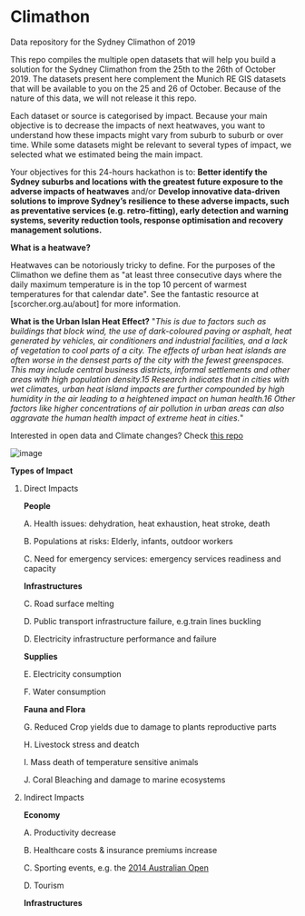 # Climathon
Data repository for the Sydney Climathon of 2019

This repo compiles the multiple open datasets that will help you build a solution for the Sydney Climathon from the 25th to the 26th of October 2019. 
The datasets present here complement the Munich RE GIS datasets that will be available to you on the 25 and 26 of October. Because of the nature of this data, we will not release it this repo. 

Each dataset or source is categorised by impact. Because your main objective is to decrease the impacts of next heatwaves, you want to understand how these impacts might vary from suburb to suburb or over time. 
While some datasets might be relevant to several types of impact, we selected what we estimated being the main impact. 

Your objectives for this 24-hours hackathon is to: 
**Better identify the Sydney suburbs and locations with the greatest future exposure to the
adverse impacts of heatwaves** 
and/or 
**Develop innovative data-driven solutions to improve Sydney’s resilience to these adverse
impacts, such as preventative services (e.g. retro-fitting), early detection and warning
systems, severity reduction tools, response optimisation and recovery management
solutions.**	
		
**What is a heatwave?**

Heatwaves can be notoriously tricky to define. For the purposes of the Climathon we define them as "at least three consecutive days where the daily maximum temperature is in the top 10 percent of warmest temperatures for that calendar date". See the fantastic resource at [scorcher.org.au/about] for more information.

    
  **What is the Urban Islan Heat Effect?** 
  "*This is due to factors such as buildings that block
wind, the use of dark-coloured paving or asphalt, heat generated by vehicles, air
conditioners and industrial facilities, and a lack of vegetation to cool parts of a
city. The effects of urban heat islands are often worse in the densest parts of the
city with the fewest greenspaces. This may include central business districts,
informal settlements and other areas with high population density.15 Research
indicates that in cities with wet climates, urban heat island impacts are further
compounded by high humidity in the air leading to a heightened impact on
human health.16 Other factors like higher concentrations of air pollution in urban
areas can also aggravate the human health impact of extreme heat in cities.*"


Interested in open data and Climate changes? Check [this repo](https://datahub.io/collections/climate-change) 


![image](https://user-images.githubusercontent.com/27932394/66911272-e9665a00-f05b-11e9-9323-3a863adcbc10.png)

**Types of Impact** 

1. Direct Impacts 

    **People** 
    
      A. Health issues: dehydration, heat exhaustion, heat stroke, death
      
      B. Populations at risks: Elderly, infants, outdoor workers
      
      C. Need for emergency services: emergency services readiness and capacity 
      
    **Infrastructures** 
    
      C. Road surface melting 


      D. Public transport infrastructure failure, e.g.train lines buckling

      D. Electricity infrastructure performance and failure

    **Supplies** 
    
      E. Electricity consumption 
      
      F. Water consumption 
      
    **Fauna and Flora** 
    

      G. Reduced Crop yields due to damage to plants reproductive parts
      
      H. Livestock stress and deatch
      
      I. Mass death of temperature sensitive animals
      
      J. Coral Bleaching and damage to marine ecosystems

      
 2. Indirect Impacts 
 
    **Economy** 
    
    A. Productivity decrease 
    
    B. Healthcare costs & insurance premiums increase
    
    C. Sporting events, e.g. the [2014 Australian Open](https://theconversation.com/a-year-of-records-the-human-role-in-2014s-wild-weather-50208)
    
    D. Tourism
    
    **Infrastructures** 
    
    
    
    


